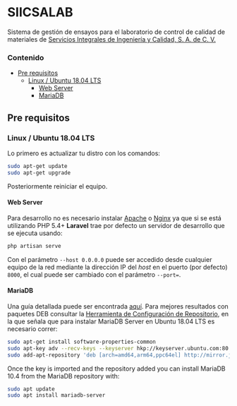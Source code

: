 # SIICSALAB

Sistema de gestión de ensayos para el laboratorio de control de calidad de materiales de [Servicios Integrales de Ingeniería y Calidad, S. A. de C. V.](http://www.siicsa.net)

### Contenido

- [Pre requisitos](#pre-requisitos)
  * [Linux / Ubuntu 18.04 LTS](#linux---ubuntu-1804-lts)
    + [Web Server](#web-server)
    + [MariaDB](#mariadb)

## Pre requisitos

### Linux / Ubuntu 18.04 LTS

Lo primero es actualizar tu distro con los comandos:

```bash
sudo apt-get update
sudo apt-get upgrade
```

Posteriormente reiniciar el equipo.

#### Web Server

Para desarrollo no es necesario instalar [Apache](https://www.digitalocean.com/community/tutorials/how-to-install-linux-apache-mysql-php-lamp-stack-ubuntu-18-04) o [Nginx](https://www.digitalocean.com/community/tutorials/how-to-install-linux-nginx-mysql-php-lemp-stack-ubuntu-18-04) ya que si se está utilizando PHP 5.4+ **Laravel** trae por defecto un servidor de desarrollo que se ejecuta usando:

```bash
php artisan serve
```

Con el parámetro `--host 0.0.0.0` puede ser accedido desde cualquier equipo de la red mediante la dirección IP del _host_ en el puerto (por defecto) `8000`, el cual puede ser cambiado con el parámetro `--port=`.

#### MariaDB

Una guía detallada puede ser encontrada [aquí](https://mariadb.com/kb/en/installing-mariadb-deb-files/). Para mejores resultados con paquetes DEB consultar la [Herramienta de Configuración de Repositorio](https://downloads.mariadb.org/mariadb/repositories/), en la que señala que para instalar MariaDB Server en Ubuntu 18.04 LTS es necesario correr:

```bash
sudo apt-get install software-properties-common
sudo apt-key adv --recv-keys --keyserver hkp://keyserver.ubuntu.com:80 0xF1656F24C74CD1D8
sudo add-apt-repository 'deb [arch=amd64,arm64,ppc64el] http://mirror.jaleco.com/mariadb/repo/10.4/ubuntu bionic main'
```

Once the key is imported and the repository added you can install MariaDB 10.4 from the MariaDB repository with:

```bash
sudo apt update
sudo apt install mariadb-server
```

